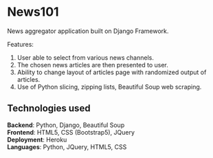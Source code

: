 # News101

News aggregator application built on Django Framework.

Features:

1.  User able to select from various news channels.
2.  The chosen news articles are then presented to user.
3.  Ability to change layout of articles page with randomized output of articles.
4.  Use of Python slicing, zipping lists, Beautiful Soup web scraping.  

  
## Technologies used


<b>Backend</b>: Python, Django, Beautiful Soup<br>
<b>Frontend</b>: HTML5, CSS (Bootstrap5), JQuery <br>
<b>Deployment</b>: Heroku <br>
<b>Languages</b>: Python, JQuery, HTML5, CSS <br>

